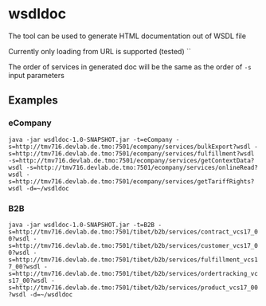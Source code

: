 # wsdldoc
The tool can be used to generate HTML documentation out of WSDL file

Currently only loading from URL is supported (tested)
``

The order of services in generated doc will be the same as the order of `-s` input parameters

## Examples
### eCompany
`java -jar wsdldoc-1.0-SNAPSHOT.jar -t=eCompany -s=http://tmv716.devlab.de.tmo:7501/ecompany/services/bulkExport?wsdl -s=http://tmv716.devlab.de.tmo:7501/ecompany/services/fulfillment?wsdl -s=http://tmv716.devlab.de.tmo:7501/ecompany/services/getContextData?wsdl -s=http://tmv716.devlab.de.tmo:7501/ecompany/services/onlineRead?wsdl -s=http://tmv716.devlab.de.tmo:7501/ecompany/services/getTariffRights?wsdl -d=~/wsdldoc`
### B2B
`java -jar wsdldoc-1.0-SNAPSHOT.jar -t=B2B -s=http://tmv716.devlab.de.tmo:7501/tibet/b2b/services/contract_vcs17_00?wsdl -s=http://tmv716.devlab.de.tmo:7501/tibet/b2b/services/customer_vcs17_00?wsdl -s=http://tmv716.devlab.de.tmo:7501/tibet/b2b/services/fulfillment_vcs17_00?wsdl -s=http://tmv716.devlab.de.tmo:7501/tibet/b2b/services/ordertracking_vcs17_00?wsdl -s=http://tmv716.devlab.de.tmo:7501/tibet/b2b/services/product_vcs17_00?wsdl -d=~/wsdldoc`